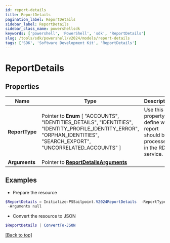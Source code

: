 ```yaml
---
id: report-details
title: ReportDetails
pagination_label: ReportDetails
sidebar_label: ReportDetails
sidebar_class_name: powershellsdk
keywords: ['powershell', 'PowerShell', 'sdk', 'ReportDetails'] 
slug: /tools/sdk/powershell/v2024/models/report-details
tags: ['SDK', 'Software Development Kit', 'ReportDetails']
---
```



# ReportDetails

## Properties

Name | Type | Description | Notes
------------ | ------------- | ------------- | -------------
**ReportType** |  Pointer to  **Enum** [  "ACCOUNTS",    "IDENTITIES_DETAILS",    "IDENTITIES",    "IDENTITY_PROFILE_IDENTITY_ERROR",    "ORPHAN_IDENTITIES",    "SEARCH_EXPORT",    "UNCORRELATED_ACCOUNTS" ] | Use this property to define what report should be processed in the RDE service. | [optional] 
**Arguments** |  Pointer to [**ReportDetailsArguments**](report-details-arguments) |  | [optional] 

## Examples

- Prepare the resource
```powershell
$ReportDetails = Initialize-PSSailpoint.V2024ReportDetails  -ReportType ACCOUNTS `
 -Arguments null
```

- Convert the resource to JSON
```powershell
$ReportDetails | ConvertTo-JSON
```


[[Back to top]](#) 

